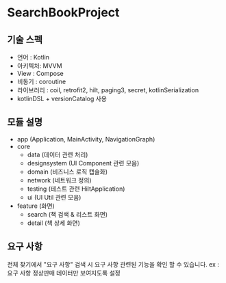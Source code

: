 
# SearchBookProject

## 기술 스펙
- 언어 : Kotlin
- 아키텍처: MVVM
- View : Compose
- 비동기 : coroutine
- 라이브러리 : coil, retrofit2, hilt, paging3, secret, kotlinSerialization
- kotlinDSL + versionCatalog 사용

## 모듈 설명

* app (Application, MainActivity, NavigationGraph)
* core 
  * data (데이터 관련 처리)
  * designsystem (UI Component 관련 모음)
  * domain (비즈니스 로직 캡슐화)
  * network (네트워크 정의)
  * testing (테스트 관련 HiltApplication)
  * ui (UI Util 관련 모음)
* feature (화면)
  * search (책 검색 & 리스트 화면)
  * detail (책 상세 화면)

## 요구 사항
  전체 찾기에서 "요구 사항" 검색 시 요구 사항 관련된 기능을 확인 할 수 있습니다.
  ex : 요구 사항 정상판매 데이터만 보여지도록 설정 

  
 


  